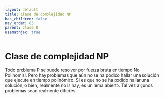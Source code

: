 ```yaml
---
layout: default
title: Clase de complejidad NP
has_children: false
nav_order: 83
parent: Clase 8
usemathjax: true
---
```

# Clase de complejidad NP

Todo problema P se puede resolver por fuerza bruta en tiempo No Polinomial. Pero hay problemas que aún no se ha podido hallar una solución que ejecute en tiempo polinómico. Si es que no se ha podido hallar una solución, o bien, realmente no la hay, es un tema abierto. Tal vez algunos problemas sean realmente dificiles.

